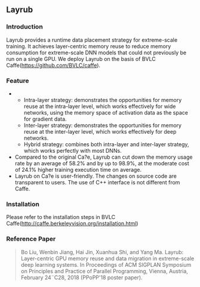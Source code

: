 ## Layrub
### Introduction
Layrub provides a runtime data placement strategy for extreme-scale training. It achieves layer-centric memory reuse to reduce memory consumption for extreme-scale DNN models that could not previously be run on a single GPU. We deploy Layrub on the basis of BVLC Caffe(https://github.com/BVLC/caffe).

### Feature
- - Intra-layer strategy: demonstrates the opportunities for memory reuse at the intra-layer level, which works effectively for wide networks, using the memory space of activation data as the space for gradient data.
  - Inter-layer strategy: demonstrates the opportunities for memory reuse at the inter-layer level, which works effectively for deep networks.
  - Hybrid strategy: combines both intra-layer and inter-layer strategy, which works perfectly with most DNNs.
- Compared to the original Ca?e, Layrub can cut down the memory usage rate by an average of 58.2% and by up to 98.9%, at the moderate cost of 24.1% higher training execution time on average.
- Layrub on Ca?e is user-friendly. The changes on source code are transparent to users. The use of C++ interface is not different from Caffe.

### Installation
Please refer to the installation steps in BVLC Caffe(http://caffe.berkeleyvision.org/installation.html)

### Reference Paper
> Bo Liu, Wenbin Jiang, Hai Jin, Xuanhua Shi, and Yang Ma. Layrub: Layer-centric GPU memory reuse and data migration in extreme-scale deep learning systems. In Proceedings of ACM SIGPLAN Symposium on Principles and Practice of Parallel Programming, Vienna, Austria, February 24¨C28, 2018 (PPoPP'18 poster paper).

